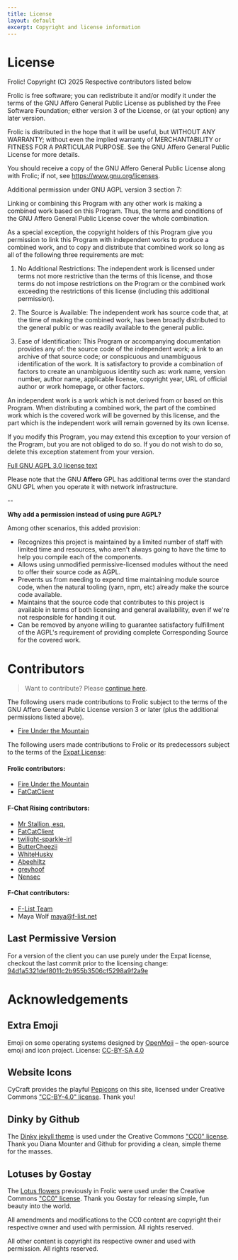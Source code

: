 ```yaml
---
title: License
layout: default
excerpt: Copyright and license information
---
```

# License
Frolic! Copyright (C) 2025 Respective contributors listed below

Frolic is free software; you can redistribute it and/or modify it under the terms of the GNU Affero General Public License as published by the Free Software Foundation; either version 3 of the License, or (at your option) any later version.

Frolic is distributed in the hope that it will be useful, but WITHOUT ANY WARRANTY; without even the implied warranty of MERCHANTABILITY or FITNESS FOR A PARTICULAR PURPOSE. See the GNU Affero General Public License for more details.

You should receive a copy of the GNU Affero General Public License along with Frolic; if not, see <https://www.gnu.org/licenses>.

Additional permission under GNU AGPL version 3 section 7:

Linking or combining this Program with any other work is making a combined work based on this Program. Thus, the terms and conditions of the GNU Affero General Public License cover the whole combination.

As a special exception, the copyright holders of this Program give you permission to link this Program with independent works to produce a combined work, and to copy and distribute that combined work so long as all of the following three requirements are met:

1. No Additional Restrictions:
The independent work is licensed under terms not more restrictive than the terms of this license, and those terms do not impose restrictions on the Program or the combined work exceeding the restrictions of this license (including this additional permission).

2. The Source is Available:
The independent work has source code that, at the time of making the combined work, has been broadly distributed to the general public or was readily available to the general public.

3. Ease of Identification:
This Program or accompanying documentation provides any of: the source code of the independent work; a link to an archive of that source code; or conspicuous and unambiguous identification of the work. It is satisfactory to provide a combination of factors to create an unambiguous identity such as: work name, version number, author name, applicable license, copyright year, URL of official author or work homepage, or other factors.

An independent work is a work which is not derived from or based on this Program. When distributing a combined work, the part of the combined work which is the covered work will be governed by this license, and the part which is the independent work will remain governed by its own license.

If you modify this Program, you may extend this exception to your version of the Program, but you are not obliged to do so. If you do not wish to do so, delete this exception statement from your version.

[Full GNU AGPL 3.0 license text](./COPYING-AGPL.md)

Please note that the GNU **Affero** GPL has additional terms over the standard GNU GPL when you operate it with network infrastructure.

--

**Why add a permission instead of using pure AGPL?**

Among other scenarios, this added provision:
* Recognizes this project is maintained by a limited number of staff with limited time and resources, who aren't always going to have the time to help you compile each of the components.
* Allows using unmodified permissive-licensed modules without the need to offer their source code as AGPL.
* Prevents us from needing to expend time maintaining module source code, when the natural tooling (yarn, npm, etc) already make the source code available.
* Maintains that the source code that contributes to this project is available in terms of both licensing and general availability, even if we're not responsible for handing it out.
* Can be removed by anyone willing to guarantee satisfactory fulfillment of the AGPL's requirement of providing complete Corresponding Source for the covered work.

# Contributors

> Want to contribute? Please [continue here](https://frolic-chat.github.io/wiki/development/development.html).

The following users made contributions to Frolic subject to the terms of the GNU Affero General Public License version 3 or later (plus the additional permissions listed above).
* [Fire Under the Mountain](https://github.com/FireUnderTheMountain)

The following users made contributions to Frolic or its predecessors subject to the terms of the [Expat License](./COPYING-MIT.md):
#### Frolic contributors:
* [Fire Under the Mountain](https://github.com/FireUnderTheMountain)
* [FatCatClient](https://github.com/FatCatClient)

#### F-Chat Rising contributors:
* [Mr Stallion, esq.](https://github.com/hearmeneigh)
* [FatCatClient](https://github.com/FatCatClient)
* [twilight-sparkle-irl](https://github.com/twilight-sparkle-irl)
* [ButterCheezii](https://github.com/ButterCheezii)
* [WhiteHusky](https://github.com/WhiteHusky)
* [Abeehiltz](https://github.com/Abeehiltz)
* [greyhoof](https://github.com/greyhoof)
* [Nensec](https://github.com/Nensec)

#### F-Chat contributors:
* [F-List Team](https://github.com/f-list)
* Maya Wolf <maya@f-list.net>

## Last Permissive Version
For a version of the client you can use purely under the Expat license, checkout the last commit prior to the licensing change: [94d1a5321def8011c2b955b3506cf5298a9f2a9e](https://github.com/Frolic-chat/Frolic/tree/94d1a5321def8011c2b955b3506cf5298a9f2a9e)

# Acknowledgements

## Extra Emoji
Emoji on some operating systems designed by [OpenMoji](https://openmoji.org/) – the open-source emoji and icon project. License: [CC-BY-SA 4.0](https://creativecommons.org/licenses/by-sa/4.0/#)

## Website Icons
CyCraft provides the playful [Pepicons](https://github.com/CyCraft/pepicons) on this site, licensed under Creative Commons ["CC-BY-4.0" license](https://github.com/CyCraft/pepicons?tab=CC-BY-4.0-1-ov-file). Thank you!

## Dinky by Github
The [Dinky jekyll theme](https://github.com/pages-themes/dinky) is used under the Creative Commons ["CC0" license](https://creativecommons.org/publicdomain/zero/1.0/). Thank you Diana Mounter and Github for providing a clean, simple theme for the masses.

## Lotuses by Gostay
The [Lotus flowers](https://opengameart.org/content/lotus-flowers) previously in Frolic were used under the Creative Commons ["CC0" license](https://creativecommons.org/publicdomain/zero/1.0/). Thank you Gostay for releasing simple, fun beauty into the world.

All amendments and modifications to the CC0 content are copyright their respective owner and used with permission. All rights reserved.

All other content is copyright its respective owner and used with permission. All rights reserved.
